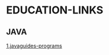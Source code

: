 # EDUCATION-LINKS

## JAVA

[1.javaguides-programs](https://www.javaguides.net/p/java-programs-for-beginners.html)
